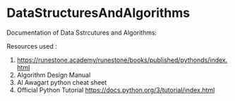 # DataStructuresAndAlgorithms
Documentation of Data Sstrcutures and Algorithms:

Resources used :
1. https://runestone.academy/runestone/books/published/pythonds/index.html
2. Algorithm Design Manual 
3. Al Awagart python cheat sheet 
4. Official Python Tutorial https://docs.python.org/3/tutorial/index.html
